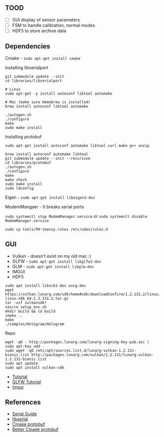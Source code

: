 ## TOOD

* [ ] GUI display of sensor parameters
* [ ] FSM to handle calibration, normal modes
* [ ] HDF5 to store archive data

## Dependencies

Cmake - `sudo apt-get install cmake`

Installing libserialport
~~~
git submodule update --init
cd libraries/libserialport

# Linux
sudo apt-get -y install autoconf libtool automake 

# Mac (make sure Homebrew is installed)
brew install autoconf libtool automake

./autogen.sh
./configure
make
sudo make install
~~~

Installing protobuf

~~~
sudo apt-get install autoconf automake libtool curl make g++ unzip

brew install autoconf automake libtool
git submodule update --init --recursive
cd libraries/protobuf
./autogen.sh
./configure
make
make check
sudo make install
sudo ldconfig
~~~

Eigen - `sudo apt-get install libeigen3-dev`

ModemMangaer - It breaks serial ports

`sudo systemctl stop ModemManager.service` or `sudo systemctl disable ModemManager.service`

~~~
sudo cp tools/99-teensy.rules /etc/udev/rules.d
~~~

## GUI

* Vulkan - doesn't exist on my old mac :(
* GLFW - `sudo apt-get install libglfw3-dev` 
* GLM - `sudo apt-get install libglm-dev`
* IMGUI
* HDF5 

~~~
sudo apt install libxcb1-dev xorg-dev
wget https://vulkan.lunarg.com/sdk/home#sdk/downloadConfirm/1.2.131.2/linux/vulkansdk-linux-x86_64-1.2.131.2.tar.gz
tar -xzf vulkansdk*
source setup_env.sh
mkdir build && cd build
cmake ..
make
./samples/Hologram/Hologram
~~~

Repo
~~~
wget -qO - http://packages.lunarg.com/lunarg-signing-key-pub.asc | sudo apt-key add -
sudo wget -qO /etc/apt/sources.list.d/lunarg-vulkan-1.2.131-bionic.list http://packages.lunarg.com/vulkan/1.2.131/lunarg-vulkan-1.2.131-bionic.list
sudo apt update
sudo apt install vulkan-sdk
~~~
* [Tutorial](https://vulkan-tutorial.com/)
* [GLFW Tutorial](https://www.glfw.org/docs/latest/quick.html)
* [Imgui](https://blog.conan.io/2019/06/26/An-introduction-to-the-Dear-ImGui-library.html)

## References

* [Serial Guide](https://www.cmrr.umn.edu/~strupp/serial.html)
* [libserial](https://sigrok.org/api/libserialport/unstable/index.html)
* [Cmake protobuf](https://github.com/shaochuan/cmake-protobuf-example)
* [Better Cmaek protobuf](https://github.com/ttroy50/cmake-examples/tree/master/03-code-generation/protobuf)
